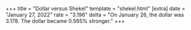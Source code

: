 +++
title = "Dollar versus Shekel"
template = "shekel.html"
[extra]
date = "January 27, 2022"
rate = "3.196"
delta = "On January 26, the dollar was 3.178. The dollar became 0.565% stronger."
+++
